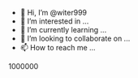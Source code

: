- 👋 Hi, I’m @witer999
- 👀 I’m interested in ...
- 🌱 I’m currently learning ...
- 💞️ I’m looking to collaborate on ...
- 📫 How to reach me ...

<!---
witer999/witer999 is a ✨ special ✨ repository because its `README.md` (this file) appears on your GitHub profile.
You can click the Preview link to take a look at your changes.
--->1000000

